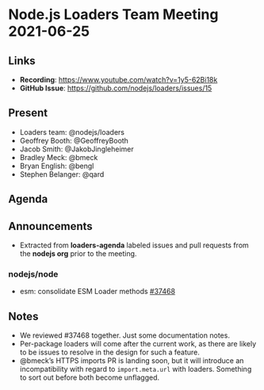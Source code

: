 # Node.js  Loaders Team Meeting 2021-06-25

## Links

* **Recording**: https://www.youtube.com/watch?v=1y5-62Bi18k
* **GitHub Issue**: https://github.com/nodejs/loaders/issues/15

## Present

* Loaders team: @nodejs/loaders
* Geoffrey Booth: @GeoffreyBooth
* Jacob Smith: @JakobJingleheimer
* Bradley Meck: @bmeck
* Bryan English: @bengl
* Stephen Belanger: @qard

## Agenda

## Announcements

* Extracted from **loaders-agenda** labeled issues and pull requests from the **nodejs org** prior to the meeting.

### nodejs/node

* esm: consolidate ESM Loader methods [#37468](https://github.com/nodejs/node/pull/37468)


## Notes

* We reviewed #37468 together. Just some documentation notes.
* Per-package loaders will come after the current work, as there are likely to be issues to resolve in the design for such a feature.
* @bmeck’s HTTPS imports PR is landing soon, but it will introduce an incompatibility with regard to `import.meta.url` with loaders. Something to sort out before both become unflagged.
